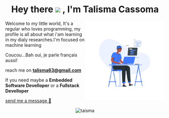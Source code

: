 <!--
**talisma-cassoma/talisma-cassoma** is a ✨ _special_ ✨ repository because its `README.md` (this file) appears on your GitHub profile.-->
<h1 align="center">Hey there <img src="https://media.giphy.com/media/hvRJCLFzcasrR4ia7z/giphy.gif" width="30px"> , I'm Talisma Cassoma</h1>
<img src="images/me.png" align="right" width="250">
<p align="left">
 Welcome to my little world, It's a regular who loves programming, my profile is all about what i'am learning in my dialy researches.I'm focused on machine learning</p>

Coucou...Bah oui, je parle français aussi! 


reach me on **talisma63@gmail.com**
<p> If you need maybe a <strong>Embedded Software Develloper</strong> or a <strong>Fullstack Develloper</strong><br> </p><a href='https://www.linkedin.com/messaging/thread/2-ODhiYjJmOGYtMDY3NC00MjQ0LTk1YzUtOTQ4Y2IzZTY5MzgwXzAxMg==/' target='_blank'>send me a message 💬</a>

</p>
<p align="center"> <img src="https://komarev.com/ghpvc/?username=talisma-cassoma" alt="taisma" /> </p>

